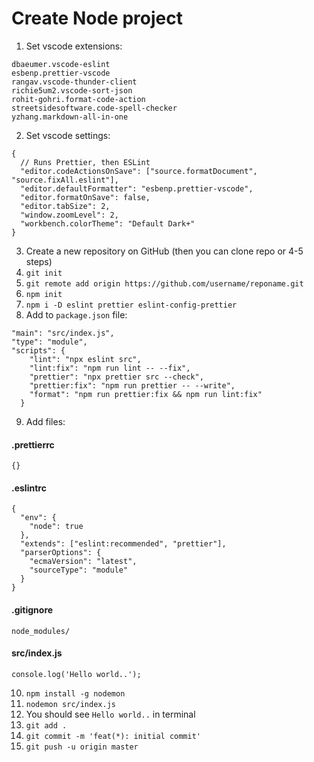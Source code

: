 # Create Node project

1. Set vscode extensions:

```
dbaeumer.vscode-eslint
esbenp.prettier-vscode
rangav.vscode-thunder-client
richie5um2.vscode-sort-json
rohit-gohri.format-code-action
streetsidesoftware.code-spell-checker
yzhang.markdown-all-in-one
```

2. Set vscode settings:

```
{
  // Runs Prettier, then ESLint
  "editor.codeActionsOnSave": ["source.formatDocument", "source.fixAll.eslint"],
  "editor.defaultFormatter": "esbenp.prettier-vscode",
  "editor.formatOnSave": false,
  "editor.tabSize": 2,
  "window.zoomLevel": 2,
  "workbench.colorTheme": "Default Dark+"
}
```

3. Create a new repository on GitHub (then you can clone repo or 4-5 steps)
4. `git init`
5. `git remote add origin https://github.com/username/reponame.git`
6. `npm init`
7. `npm i -D eslint prettier eslint-config-prettier`
8. Add to `package.json` file:

```
"main": "src/index.js",
"type": "module",
"scripts": {
    "lint": "npx eslint src",
    "lint:fix": "npm run lint -- --fix",
    "prettier": "npx prettier src --check",
    "prettier:fix": "npm run prettier -- --write",
    "format": "npm run prettier:fix && npm run lint:fix"
  }
```

9. Add files:

#### .prettierrc

```
{}
```

#### .eslintrc

```
{
  "env": {
    "node": true
  },
  "extends": ["eslint:recommended", "prettier"],
  "parserOptions": {
    "ecmaVersion": "latest",
    "sourceType": "module"
  }
}
```

#### .gitignore

```
node_modules/
```

#### src/index.js

```
console.log('Hello world..');
```

10. `npm install -g nodemon`
11. `nodemon src/index.js`
12. You should see `Hello world..` in terminal
13. `git add .`
14. `git commit -m 'feat(*): initial commit'`
15. `git push -u origin master`
